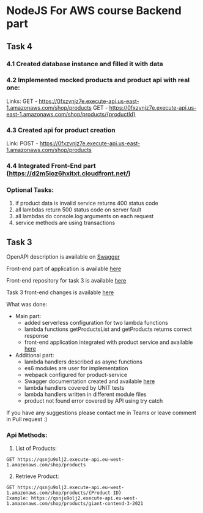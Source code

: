 # NodeJS For AWS course Backend part

## Task 4

### 4.1 Created database instance and filled it with data
### 4.2 Implemented mocked products and product api with real one:
   Links:
   GET - https://0fxzvnjz7e.execute-api.us-east-1.amazonaws.com/shop/products
   GET - https://0fxzvnjz7e.execute-api.us-east-1.amazonaws.com/shop/products/{productId}
### 4.3 Created api for product creation 
   Link:
   POST - https://0fxzvnjz7e.execute-api.us-east-1.amazonaws.com/shop/products

### 4.4 Integrated Front-End part (https://d2m5ioz6hxitxt.cloudfront.net/)

### Optional Tasks:
   1. if product data is invalid service returns 400 status code
   2. all lambdas return 500 status code on server fault
   3. all lambdas do console.log arguments on each request 
   4. service methods are using transactions

## Task 3

OpenAPI description is available on
[Swagger](https://app.swaggerhub.com/apis/SerhiiKondrashenko/VeloSop/1.0.0)


Front-end part of application is available [here](https://d2m5ioz6hxitxt.cloudfront.net/)

Front-end repository for task 3 is available [here](https://github.com/SerhiiKondrashenko/shop-react-redux-cloudfront/tree/task3)

Task 3 front-end changes is available [here](https://github.com/SerhiiKondrashenko/shop-react-redux-cloudfront/pull/2)

What was done:
 - Main part:
    - added serverless configuration for two lambda functions
    - lambda functions getProductsList and getProducts returns correct response
    - front-end application integrated with product service and available [here](https://d2m5ioz6hxitxt.cloudfront.net/)
 - Additional part:
    - lambda handlers described as async functions
    - es6 modules are user for implementation
    - webpack configured for product-service
    - Swagger documentation created and available [here](https://app.swaggerhub.com/apis/SerhiiKondrashenko/VeloSop/1.0.0)
    - lambda handlers covered by UNIT tests
    - lambda handlers written in different module files
    - product not found error covered by API using try catch

If you have any suggestions please contact me in Teams or leave comment in Pull request :)

### Api Methods:
1. List of Products:

```
GET https://qsnju9olj2.execute-api.eu-west-1.amazonaws.com/shop/products
```

2. Retrieve Product:

```
GET https://qsnju9olj2.execute-api.eu-west-1.amazonaws.com/shop/products/{Product ID}
Example: https://qsnju9olj2.execute-api.eu-west-1.amazonaws.com/shop/products/giant-contend-3-2021
```

